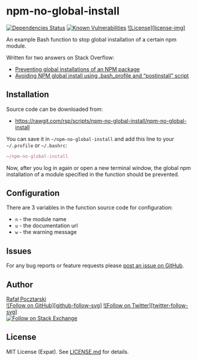npm-no-global-install
=====================

[![Dependencies Status][david-img]][david-url]
[![Known Vulnerabilities][snyk-img]][snyk-url]
[![License][license-img]][license-url]

[github-url]: https://github.com/rsp/npm-no-global-install
[readme-url]: https://github.com/rsp/npm-no-global-install#readme
[issues-url]: https://github.com/rsp/npm-no-global-install/issues
[license-url]: https://github.com/rsp/npm-no-global-install/blob/master/LICENSE.md
[travis-url]: https://travis-ci.org/rsp/npm-no-global-install
[travis-img]: https://travis-ci.org/rsp/npm-no-global-install.svg?branch=master
[snyk-url]: https://snyk.io/test/github/rsp/npm-no-global-install
[snyk-img]: https://snyk.io/test/github/rsp/npm-no-global-install/badge.svg
[david-url]: https://david-dm.org/rsp/npm-no-global-install
[david-img]: https://david-dm.org/rsp/npm-no-global-install/status.svg
[github-follow-url]: https://github.com/rsp
[github-follow-img]: https://img.shields.io/github/followers/rsp.svg?style=social&label=Follow
[twitter-follow-url]: https://twitter.com/intent/follow?screen_name=pocztarski
[twitter-follow-img]: https://img.shields.io/twitter/follow/pocztarski.svg?style=social&label=Follow
[stackoverflow-url]: https://stackoverflow.com/users/613198/rsp
[stackexchange-url]: https://stackexchange.com/users/303952/rsp
[stackexchange-img]: https://stackexchange.com/users/flair/303952.png

An example Bash function to stop global installation of a certain npm module.

Written for two answers on Stack Overflow:

* [Preventing global installations of an NPM package](https://stackoverflow.com/questions/40068151/preventing-global-installations-of-an-npm-package/40069556#40069556)
* [Avoiding NPM global install using .bash_profile and “postinstall” script](http://stackoverflow.com/questions/40067055/avoiding-npm-global-install-using-bash-profile-and-postinstall-script/40069979#40069979)

Installation
------------
Source code can be downloaded from:

* https://rawgit.com/rsp/scripts/npm-no-global-install/npm-no-global-install

You can save it in `~/npm-no-global-install` and add this line to your `~/.profile` or `~/.bashrc`:
```js
~/npm-no-global-install
```
Now, after you log in again or open a new terminal window, the global npm installation of a module specified in the function should be prevented.

Configuration
-------------
There are 3 variables in the function source code for configuration:

* `n` - the module name
* `u` - the documentation url
* `w` - the warning message

Issues
------
For any bug reports or feature requests please
[post an issue on GitHub][issues-url].

Author
------
[Rafał Pocztarski](https://pocztarski.com/)
<br/>
[![Follow on GitHub][github-follow-svg]][github-follow-url]
[![Follow on Twitter][twitter-follow-svg]][twitter-follow-url]
<br/>
[![Follow on Stack Exchange][stackexchange-img]][stackoverflow-url]

License
-------
MIT License (Expat). See [LICENSE.md](LICENSE.md) for details.
